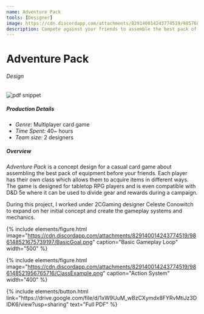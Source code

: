 ```yaml
---
name: Adventure Pack
tools: [Designer]
image: https://cdn.discordapp.com/attachments/829140014243774519/985768482828320828/InitialDesign2.png
description: Compete against your friends to assemble the best pack of gear first.
---
```


# Adventure Pack
###### Design

![pdf snippet](https://cdn.discordapp.com/attachments/829140014243774519/985769674228772874/Capture.PNG)

##### Production Details
+ *Genre:* Multiplayer card game
+ *Time Spent:* 40~ hours
+ *Team size:* 2 designers

##### Overview
*Adventure Pack* is a concept design for a casual card game about assembling the best pack of equipment before your friends. Each player has their own class which allows them to acquire items in different ways. The game is designed for tabletop RPG players and is even compatible with D&D 5e where it can be used to divide gear and rewards during a campaign.

During this project, I worked under 2CGaming designer Celeste Conowitch to expand on her initial concept and create the gameplay systems and mechanics.

{% include elements/figure.html image="https://cdn.discordapp.com/attachments/829140014243774519/986148521675739197/BasicGoal.png" caption="Basic Gameplay Loop" width="500" %}

{% include elements/figure.html image="https://cdn.discordapp.com/attachments/829140014243774519/986148521956765716/ClassExample.png" caption="Action System" width="400" %}

<p class="text-center">
{% include elements/button.html link="https://drive.google.com/file/d/1xW9UuM_wBzCXymdx8FYRvMtiJz3DIDK6/view?usp=sharing" text="Full PDF" %}
</p>

